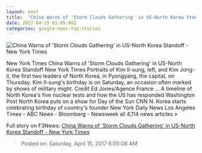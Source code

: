 ```yaml
---
layout: post
title:  "China Warns of 'Storm Clouds Gathering' in US-North Korea Standoff - New York Times"
date: 2017-04-15 01:05:08Z
categories: google-news-top-stories
---
```


![China Warns of 'Storm Clouds Gathering' in US-North Korea Standoff - New York Times](https://static01.nyt.com/images/2017/04/15/world/15fears-1/15fears-1-facebookJumbo.jpg)

New York Times China Warns of 'Storm Clouds Gathering' in US-North Korea Standoff New York Times Portraits of Kim Il-sung, left, and Kim Jong-il, the first two leaders of North Korea, in Pyongyang, the capital, on Thursday. Kim Il-sung's birthday is on Saturday, an occasion often marked by shows of military might. Credit Ed Jones/Agence France ... A timeline of North Korea's five nuclear tests and how the US has responded Washington Post North Korea puts on a show for Day of the Sun CNN N. Korea starts celebrating birthday of country's founder New York Daily News Los Angeles Times - ABC News - Bloomberg - Newsweek all 4,114 news articles »


Full story on F3News: [China Warns of 'Storm Clouds Gathering' in US-North Korea Standoff - New York Times](http://www.f3nws.com/n/aesZjB)

> Posted on: Saturday, April 15, 2017 6:05:08 AM
